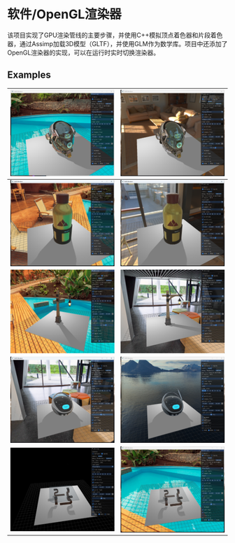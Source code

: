 # 软件/OpenGL渲染器

该项目实现了GPU渲染管线的主要步骤，并使用C++模拟顶点着色器和片段着色器，通过Assimp加载3D模型（GLTF），并使用GLM作为数学库。项目中还添加了OpenGL渲染器的实现，可以在运行时实时切换渲染器。



## Examples

| <img src="screenshot/image-20250528213438255.png" alt="image-20250528213438255" style="zoom: 33%;" /> | <img src="screenshot/image-20250528214038336.png" alt="image-20250528214038336" style="zoom: 33%;" /> |
| :----------------------------------------------------------: | ------------------------------------------------------------ |
| <img src="screenshot/image-20250528214403804.png" alt="image-20250528214403804" style="zoom:33%;" /> | <img src="screenshot/image-20250528214235757.png" alt="image-20250528214235757" style="zoom:33%;" /> |
| <img src="screenshot/image-20250528214450381.png" alt="image-20250528214450381" style="zoom:33%;" /> | <img src="screenshot/image-20250528214528071.png" alt="image-20250528214528071" style="zoom:33%;" /> |
| <img src="screenshot/image-20250528215102579.png" alt="image-20250528215102579" style="zoom:33%;" /> | <img src="screenshot/image-20250528215626776.png" alt="image-20250528215626776" style="zoom:33%;" /> |
| <img src="screenshot/image-20250528215744851.png" alt="image-20250528215744851" style="zoom:33%;" /> | <img src="screenshot/image-20250528215820721.png" alt="image-20250528215820721" style="zoom:33%;" /> |

